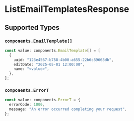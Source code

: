 # ListEmailTemplatesResponse


## Supported Types

### `components.EmailTemplate[]`

```typescript
const value: components.EmailTemplate[] = [
  {
    uuid: "123e4567-b758-4b00-a655-22b6c89668db",
    editDate: "2025-05-01 12:00:00",
    name: "<value>",
  },
];
```

### `components.ErrorT`

```typescript
const value: components.ErrorT = {
  errorCode: 1000,
  message: "An error occurred completing your request",
};
```


